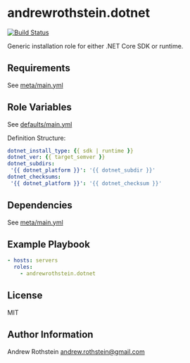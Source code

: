 andrewrothstein.dotnet
=========
[![Build Status](https://travis-ci.org/andrewrothstein/ansible-dotnet.svg?branch=master)](https://travis-ci.org/andrewrothstein/ansible-dotnet)

Generic installation role for either .NET Core SDK or runtime.

Requirements
------------

See [meta/main.yml](meta/main.yml)

Role Variables
--------------

See [defaults/main.yml](defaults/main.yml)

Definition Structure:
```yml
dotnet_install_type: {{ sdk | runtime }}
dotnet_ver: {{ target_semver }}
dotnet_subdirs:
 '{{ dotnet_platform }}': '{{ dotnet_subdir }}'
dotnet_checksums:
 '{{ dotnet_platform }}': '{{ dotnet_checksum }}'
```

Dependencies
------------

See [meta/main.yml](meta/main.yml)

Example Playbook
----------------

```yml
- hosts: servers
  roles:
    - andrewrothstein.dotnet
```

License
-------

MIT

Author Information
------------------

Andrew Rothstein <andrew.rothstein@gmail.com>
